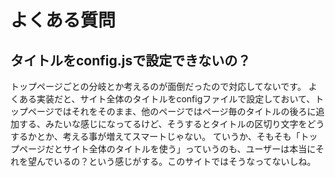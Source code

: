 # よくある質問

## タイトルをconfig.jsで設定できないの？

トップページごとの分岐とか考えるのが面倒だったので対応してないです。
よくある実装だと、サイト全体のタイトルをconfigファイルで設定しておいて、トップページではそれをそのまま、他のページではページ毎のタイトルの後ろに追加する、みたいな感じになってるけど、そうするとタイトルの区切り文字をどうするかとか、考える事が増えてスマートじゃない。
ていうか、そもそも「トップページだとサイト全体のタイトルを使う」っていうのも、ユーザーは本当にそれを望んでいるの？という感じがする。このサイトではそうなってないしね。

